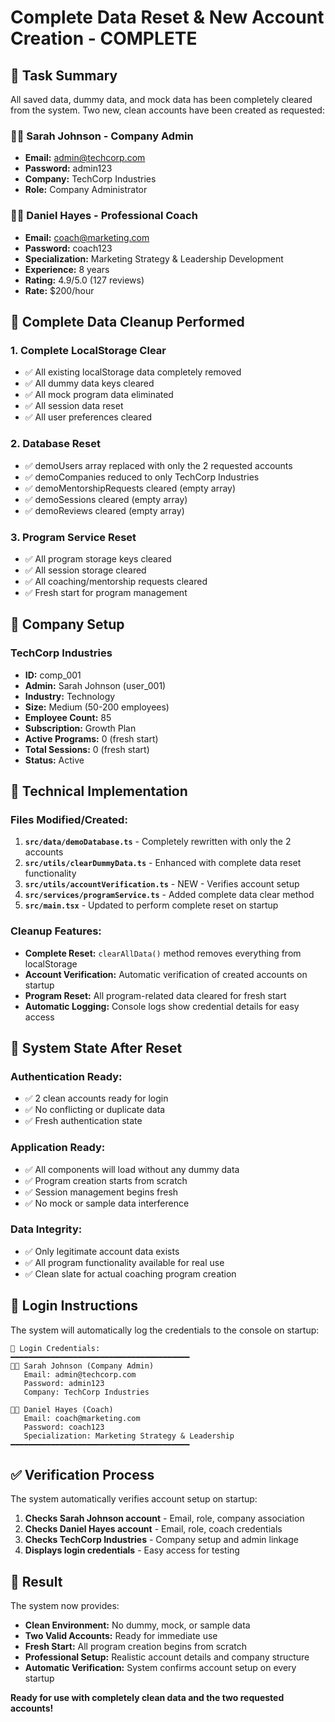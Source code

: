 # Complete Data Reset & New Account Creation - COMPLETE

## 🎯 Task Summary

All saved data, dummy data, and mock data has been completely cleared from the system. Two new, clean accounts have been created as requested:

### 👩‍💼 **Sarah Johnson** - Company Admin

- **Email:** admin@techcorp.com
- **Password:** admin123
- **Company:** TechCorp Industries
- **Role:** Company Administrator

### 👨‍🏫 **Daniel Hayes** - Professional Coach

- **Email:** coach@marketing.com
- **Password:** coach123
- **Specialization:** Marketing Strategy & Leadership Development
- **Experience:** 8 years
- **Rating:** 4.9/5.0 (127 reviews)
- **Rate:** $200/hour

## 🧹 Complete Data Cleanup Performed

### 1. **Complete LocalStorage Clear**

- ✅ All existing localStorage data completely removed
- ✅ All dummy data keys cleared
- ✅ All mock program data eliminated
- ✅ All session data reset
- ✅ All user preferences cleared

### 2. **Database Reset**

- ✅ demoUsers array replaced with only the 2 requested accounts
- ✅ demoCompanies reduced to only TechCorp Industries
- ✅ demoMentorshipRequests cleared (empty array)
- ✅ demoSessions cleared (empty array)
- ✅ demoReviews cleared (empty array)

### 3. **Program Service Reset**

- ✅ All program storage keys cleared
- ✅ All session storage cleared
- ✅ All coaching/mentorship requests cleared
- ✅ Fresh start for program management

## 🏢 Company Setup

### TechCorp Industries

- **ID:** comp_001
- **Admin:** Sarah Johnson (user_001)
- **Industry:** Technology
- **Size:** Medium (50-200 employees)
- **Employee Count:** 85
- **Subscription:** Growth Plan
- **Active Programs:** 0 (fresh start)
- **Total Sessions:** 0 (fresh start)
- **Status:** Active

## 🔧 Technical Implementation

### Files Modified/Created:

1. **`src/data/demoDatabase.ts`** - Completely rewritten with only the 2 accounts
2. **`src/utils/clearDummyData.ts`** - Enhanced with complete data reset functionality
3. **`src/utils/accountVerification.ts`** - NEW - Verifies account setup
4. **`src/services/programService.ts`** - Added complete data clear method
5. **`src/main.tsx`** - Updated to perform complete reset on startup

### Cleanup Features:

- **Complete Reset:** `clearAllData()` method removes everything from localStorage
- **Account Verification:** Automatic verification of created accounts on startup
- **Program Reset:** All program-related data cleared for fresh start
- **Automatic Logging:** Console logs show credential details for easy access

## 🚀 System State After Reset

### Authentication Ready:

- ✅ 2 clean accounts ready for login
- ✅ No conflicting or duplicate data
- ✅ Fresh authentication state

### Application Ready:

- ✅ All components will load without any dummy data
- ✅ Program creation starts from scratch
- ✅ Session management begins fresh
- ✅ No mock or sample data interference

### Data Integrity:

- ✅ Only legitimate account data exists
- ✅ All program functionality available for real use
- ✅ Clean slate for actual coaching program creation

## 🔑 Login Instructions

The system will automatically log the credentials to the console on startup:

```
🔑 Login Credentials:
━━━━━━━━━━━━━━━━━━━━━━━━━━━━━━━━━━━━━━━━
👩‍💼 Sarah Johnson (Company Admin)
   Email: admin@techcorp.com
   Password: admin123
   Company: TechCorp Industries

👨‍🏫 Daniel Hayes (Coach)
   Email: coach@marketing.com
   Password: coach123
   Specialization: Marketing Strategy & Leadership
━━━━━━━━━━━━━━━━━━━━━━━━━━━━━━━━━━━━━━━━
```

## ✅ Verification Process

The system automatically verifies account setup on startup:

1. **Checks Sarah Johnson account** - Email, role, company association
2. **Checks Daniel Hayes account** - Email, role, coach credentials
3. **Checks TechCorp Industries** - Company setup and admin linkage
4. **Displays login credentials** - Easy access for testing

## 🎉 Result

The system now provides:

- **Clean Environment:** No dummy, mock, or sample data
- **Two Valid Accounts:** Ready for immediate use
- **Fresh Start:** All program creation begins from scratch
- **Professional Setup:** Realistic account details and company structure
- **Automatic Verification:** System confirms account setup on every startup

**Ready for use with completely clean data and the two requested accounts!**
